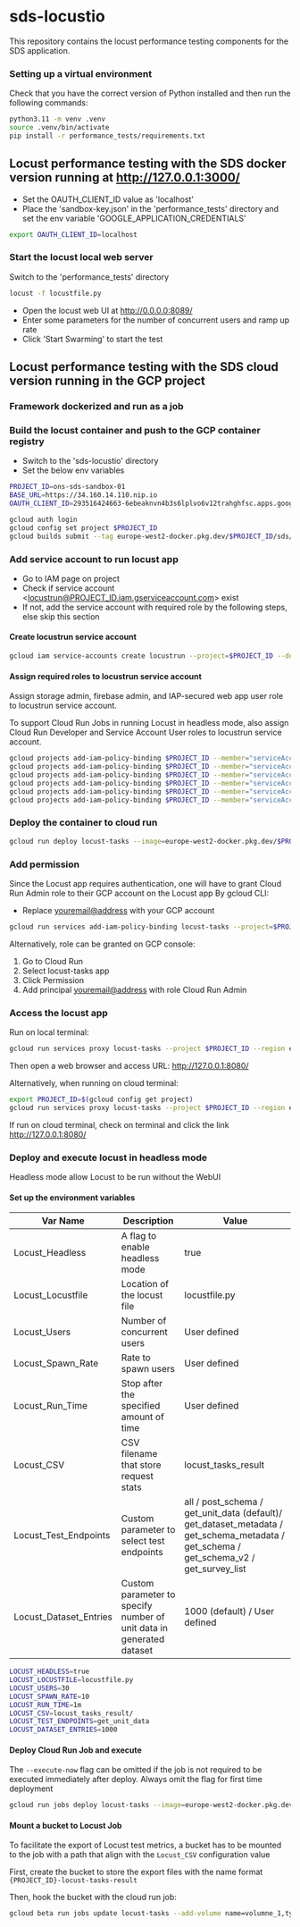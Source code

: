 # sds-locustio

This repository contains the locust performance testing components for the SDS application.

### Setting up a virtual environment

Check that you have the correct version of Python installed and then run the following commands:

```bash
python3.11 -m venv .venv
source .venv/bin/activate
pip install -r performance_tests/requirements.txt
```

## Locust performance testing with the SDS docker version running at http://127.0.0.1:3000/

- Set the OAUTH_CLIENT_ID value as 'localhost'
- Place the 'sandbox-key.json' in the 'performance_tests' directory and set the env variable 'GOOGLE_APPLICATION_CREDENTIALS'

```bash
export OAUTH_CLIENT_ID=localhost
```

### Start the locust local web server

Switch to the 'performance_tests' directory

```bash
locust -f locustfile.py
```

- Open the locust web UI at http://0.0.0.0:8089/
- Enter some parameters for the number of concurrent users and ramp up rate
- Click 'Start Swarming' to start the test

## Locust performance testing with the SDS cloud version running in the GCP project

### Framework dockerized and run as a job

### Build the locust container and push to the GCP container registry

- Switch to the 'sds-locustio' directory
- Set the below env variables

```bash
PROJECT_ID=ons-sds-sandbox-01
BASE_URL=https://34.160.14.110.nip.io
OAUTH_CLIENT_ID=293516424663-6ebeaknvn4b3s6lplvo6v12trahghfsc.apps.googleusercontent.com
```

```bash
gcloud auth login
gcloud config set project $PROJECT_ID
gcloud builds submit --tag europe-west2-docker.pkg.dev/$PROJECT_ID/sds/locust-tasks:latest performance_tests/
```

### Add service account to run locust app

- Go to IAM page on project
- Check if service account <locustrun@PROJECT_ID.iam.gserviceaccount.com> exist
- If not, add the service account with required role by the following steps, else skip this section

#### Create locustrun service account

```bash
gcloud iam service-accounts create locustrun --project=$PROJECT_ID --description="Service account to run locust app" --display-name="locustrun"
```

#### Assign required roles to locustrun service account

Assign storage admin, firebase admin, and IAP-secured web app user role to locustrun service account.

To support Cloud Run Jobs in running Locust in headless mode, also assign Cloud Run Developer and Service Account User roles to locustrun service account.

```bash
gcloud projects add-iam-policy-binding $PROJECT_ID --member="serviceAccount:locustrun@$PROJECT_ID.iam.gserviceaccount.com" --role="roles/storage.admin"
gcloud projects add-iam-policy-binding $PROJECT_ID --member="serviceAccount:locustrun@$PROJECT_ID.iam.gserviceaccount.com" --role="roles/firebase.admin"
gcloud projects add-iam-policy-binding $PROJECT_ID --member="serviceAccount:locustrun@$PROJECT_ID.iam.gserviceaccount.com" --role="roles/iap.httpsResourceAccessor"
gcloud projects add-iam-policy-binding $PROJECT_ID --member="serviceAccount:locustrun@$PROJECT_ID.iam.gserviceaccount.com" --role="roles/run.developer"
gcloud projects add-iam-policy-binding $PROJECT_ID --member="serviceAccount:locustrun@$PROJECT_ID.iam.gserviceaccount.com" --role="roles/iam.serviceAccountUser"
gcloud projects add-iam-policy-binding $PROJECT_ID --member="serviceAccount:locustrun@$PROJECT_ID.iam.gserviceaccount.com" --role="roles/cloudscheduler.admin"
```

### Deploy the container to cloud run

```bash
gcloud run deploy locust-tasks --image=europe-west2-docker.pkg.dev/$PROJECT_ID/sds/locust-tasks:latest --set-env-vars=PROJECT_ID=$PROJECT_ID,BASE_URL=$BASE_URL,OAUTH_CLIENT_ID=$OAUTH_CLIENT_ID,LOCUST_HEADLESS=false --region=europe-west2 --port=8089 --service-account=locustrun@$PROJECT_ID.iam.gserviceaccount.com --no-allow-unauthenticated --min-instances=1 --max-instances=100 --cpu=8 --memory=32Gi
```

### Add permission

Since the Locust app requires authentication, one will have to grant Cloud Run Admin role to their GCP account on the Locust app
By gcloud CLI:

- Replace <youremail@address> with your GCP account

```bash
gcloud run services add-iam-policy-binding locust-tasks --project=$PROJECT_ID --member='user:<youremail@address>' --role='roles/run.admin' --region='europe-west2'
```

Alternatively, role can be granted on GCP console:

1) Go to Cloud Run
2) Select locust-tasks app
3) Click Permission
4) Add principal <youremail@address> with role Cloud Run Admin

### Access the locust app

Run on local terminal:

```bash
gcloud run services proxy locust-tasks --project $PROJECT_ID --region europe-west2
```

Then open a web browser and access URL: http://127.0.0.1:8080/

Alternatively, when running on cloud terminal:

```bash
export PROJECT_ID=$(gcloud config get project)
gcloud run services proxy locust-tasks --project $PROJECT_ID --region europe-west2
```

If run on cloud terminal, check on terminal and click the link http://127.0.0.1:8080/

### Deploy and execute locust in headless mode

Headless mode allow Locust to be run without the WebUI

#### Set up the environment variables


| Var Name               | Description                                                          | Value                                                                                                                                  |
| ---------------------- | -------------------------------------------------------------------- | -------------------------------------------------------------------------------------------------------------------------------------- |
| Locust_Headless        | A flag to enable headless mode                                       | true                                                                                                                                   |
| Locust_Locustfile      | Location of the locust file                                          | locustfile.py                                                                                                                          |
| Locust_Users           | Number of concurrent users                                           | User defined                                                                                                                           |
| Locust_Spawn_Rate      | Rate to spawn users                                                  | User defined                                                                                                                           |
| Locust_Run_Time        | Stop after the specified amount of time                              | User defined                                                                                                                           |
| Locust_CSV             | CSV filename that store request stats                                | locust_tasks_result                                                                                                                    |
| Locust_Test_Endpoints  | Custom parameter to select test endpoints                            | all / post_schema / get_unit_data (default)/ get_dataset_metadata / get_schema_metadata / get_schema / get_schema_v2 / get_survey_list |
| Locust_Dataset_Entries | Custom parameter to specify number of unit data in generated dataset | 1000 (default) / User defined                                                                                                          |

```bash
LOCUST_HEADLESS=true
LOCUST_LOCUSTFILE=locustfile.py
LOCUST_USERS=30
LOCUST_SPAWN_RATE=10
LOCUST_RUN_TIME=1m
LOCUST_CSV=locust_tasks_result/
LOCUST_TEST_ENDPOINTS=get_unit_data
LOCUST_DATASET_ENTRIES=1000
```

#### Deploy Cloud Run Job and execute

The `--execute-now` flag can be omitted if the job is not required to be executed immediately after deploy. Always omit the flag for first time deployment

```bash
gcloud run jobs deploy locust-tasks --image=europe-west2-docker.pkg.dev/$PROJECT_ID/sds/locust-tasks:latest --set-env-vars=PROJECT_ID=$PROJECT_ID,BASE_URL=$BASE_URL,OAUTH_CLIENT_ID=$OAUTH_CLIENT_ID,LOCUST_HEADLESS=$LOCUST_HEADLESS,LOCUST_LOCUSTFILE=$LOCUST_LOCUSTFILE,LOCUST_USERS=$LOCUST_USERS,LOCUST_SPAWN_RATE=$LOCUST_SPAWN_RATE,LOCUST_RUN_TIME=$LOCUST_RUN_TIME,LOCUST_CSV=$LOCUST_CSV,LOCUST_TEST_ENDPOINTS=$LOCUST_TEST_ENDPOINTS,LOCUST_DATASET_ENTRIES=$LOCUST_DATASET_ENTRIES --region=europe-west2 --service-account=locustrun@$PROJECT_ID.iam.gserviceaccount.com --max-retries=0 --cpu=8 --memory=32Gi --execute-now
```

#### Mount a bucket to Locust Job

To facilitate the export of Locust test metrics, a bucket has to be mounted to the job with a path that align with the `Locust_CSV` configuration value

First, create the bucket to store the export files with the name format `{PROJECT_ID}-locust-tasks-result`

Then, hook the bucket with the cloud run job:

```bash
gcloud beta run jobs update locust-tasks --add-volume name=volumne_1,type=cloud-storage,bucket=$PROJECT_ID-locust-tasks-result --add-volume-mount volume=volumne_1,mount-path=/locust_tasks_result --region=europe-west2
```
